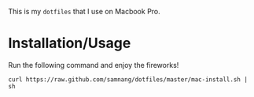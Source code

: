 This is my `dotfiles` that I use on Macbook Pro.

# Installation/Usage

Run the following command and enjoy the fireworks!

```
curl https://raw.github.com/samnang/dotfiles/master/mac-install.sh | sh
```
